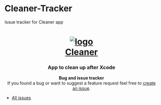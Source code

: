 # Cleaner-Tracker
Issue tracker for Cleaner app

<div align="center">

# [![logo]()<br/>Cleaner]()

### App to clean up after Xcode

**Bug and issue tracker**  
If you found a bug or want to suggest a feature request feel free to [create an issue](https://github.com/deszip/Cleaner-Tracker/issues/new).

</div>

* [All issues](https://github.com/deszip/Cleaner-Tracker/issues)
